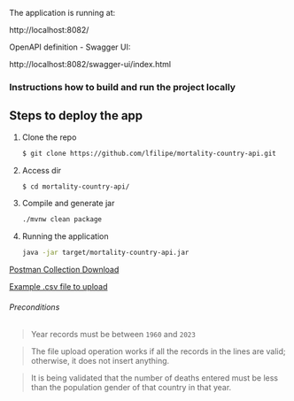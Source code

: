 The application is running at:

http://localhost:8082/

OpenAPI definition - Swagger UI:

http://localhost:8082/swagger-ui/index.html


### Instructions how to build and run the project locally

## Steps to deploy the app

1. Clone the repo
   ```sh
   $ git clone https://github.com/lfilipe/mortality-country-api.git
   ```
2. Access dir
   ```sh
   $ cd mortality-country-api/
   
3. Compile and generate jar
   ```sh
   ./mvnw clean package 
   ```
4. Running the application
   ```sh
   java -jar target/mortality-country-api.jar
   ```


[Postman Collection Download](https://github.com/lfilipe/mortality-country-api/blob/main/src/main/resources/MortalityAPI.postman_collection.json)


[Example .csv file to upload](https://github.com/lfilipe/mortality-country-api/blob/main/src/main/resources/teste.csv)




###### Preconditions
> Year records must be between `1960` and `2023`

> The file upload operation works if all the records in the lines are valid; otherwise, it does not insert anything.

> It is being validated that the number of deaths entered must be less than the population gender of that country in that year.

